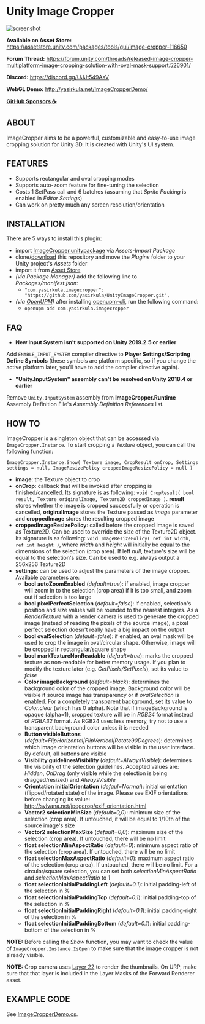 # Unity Image Cropper

![screenshot](Images/cropper.png)

**Available on Asset Store:** https://assetstore.unity.com/packages/tools/gui/image-cropper-116650

**Forum Thread:** https://forum.unity.com/threads/released-image-cropper-multiplatform-image-cropping-solution-with-oval-mask-support.526901/

**Discord:** https://discord.gg/UJJt549AaV

**WebGL Demo:** http://yasirkula.net/ImageCropperDemo/

**[GitHub Sponsors ☕](https://github.com/sponsors/yasirkula)**

## ABOUT

ImageCropper aims to be a powerful, customizable and easy-to-use image cropping solution for Unity 3D. It is created with Unity's UI system.

## FEATURES

- Supports rectangular and oval cropping modes
- Supports auto-zoom feature for fine-tuning the selection
- Costs 1 SetPass call and 6 batches (assuming that *Sprite Packing* is enabled in *Editor Settings*)
- Can work on pretty much any screen resolution/orientation

## INSTALLATION

There are 5 ways to install this plugin:

- import [ImageCropper.unitypackage](https://github.com/yasirkula/UnityImageCropper/releases) via *Assets-Import Package*
- clone/[download](https://github.com/yasirkula/UnityImageCropper/archive/master.zip) this repository and move the *Plugins* folder to your Unity project's *Assets* folder
- import it from [Asset Store](https://assetstore.unity.com/packages/tools/gui/image-cropper-116650)
- *(via Package Manager)* add the following line to *Packages/manifest.json*:
  - `"com.yasirkula.imagecropper": "https://github.com/yasirkula/UnityImageCropper.git",`
- *(via [OpenUPM](https://openupm.com))* after installing [openupm-cli](https://github.com/openupm/openupm-cli), run the following command:
  - `openupm add com.yasirkula.imagecropper`

## FAQ

- **New Input System isn't supported on Unity 2019.2.5 or earlier**

Add `ENABLE_INPUT_SYSTEM` compiler directive to **Player Settings/Scripting Define Symbols** (these symbols are platform specific, so if you change the active platform later, you'll have to add the compiler directive again).

- **"Unity.InputSystem" assembly can't be resolved on Unity 2018.4 or earlier**

Remove `Unity.InputSystem` assembly from **ImageCropper.Runtime** Assembly Definition File's *Assembly Definition References* list.

## HOW TO

ImageCropper is a singleton object that can be accessed via `ImageCropper.Instance`. To start cropping a *Texture* object, you can call the following function:

`ImageCropper.Instance.Show( Texture image, CropResult onCrop, Settings settings = null, ImageResizePolicy croppedImageResizePolicy = null )`
- **image**: the Texture object to crop
- **onCrop**: callback that will be invoked after cropping is finished/cancelled. Its signature is as following: `void CropResult( bool result, Texture originalImage, Texture2D croppedImage )`. **result** stores whether the image is cropped successfully or operation is cancelled, **originalImage** stores the Texture passed as *image* parameter and **croppedImage** stores the resulting cropped image
- **croppedImageResizePolicy**: called before the cropped image is saved as Texture2D. Can be used to override the size of the Texture2D object. Its signature is as following: `void ImageResizePolicy( ref int width, ref int height )`, where *width* and *height* will initially be equal to the dimensions of the selection (crop area). If left *null*, texture's size will be equal to the selection's size. Can be used to e.g. always output a 256x256 Texture2D
- **settings**: can be used to adjust the parameters of the image cropper. Available parameters are:
  - **bool autoZoomEnabled** (*default=true*): if enabled, image cropper will zoom in to the selection (crop area) if it is too small, and zoom out if selection is too large
  - **bool pixelPerfectSelection** (*default=false*): if enabled, selection's position and size values will be rounded to the nearest integers. As a *RenderTexture* with a render camera is used to generate the cropped image (instead of reading the pixels of the source image), a pixel perfect selection doesn't really have a big impact on the output
  - **bool ovalSelection** (*default=false*): if enabled, an oval mask will be used to crop the image in oval/circular shape. Otherwise, image will be cropped in rectangular/square shape
  - **bool markTextureNonReadable** (*default=true*): marks the cropped texture as non-readable for better memory usage. If you plan to modify the texture later (e.g. *GetPixels/SetPixels*), set its value to *false*
  - **Color imageBackground** (*default=black*): determines the background color of the cropped image. Background color will be visible if source image has transparency or if *ovalSelection* is enabled. For a completely transparent background, set its value to *Color.clear* (which has 0 alpha). Note that if imageBackground is opaque (alpha=1), cropped texture will be in *RGB24* format instead of *RGBA32* format. As RGB24 uses less memory, try not to use a transparent background color unless it is needed
  - **Button visibleButtons** (*default=FlipHorizontal|FlipVertical|Rotate90Degrees*): determines which image orientation buttons will be visible in the user interface. By default, all buttons are visible
  - **Visibility guidelinesVisibility** (*default=AlwaysVisible*): determines the visibility of the selection guidelines. Accepted values are: *Hidden*, *OnDrag* (only visible while the selection is being dragged/resized) and *AlwaysVisible*
  - **Orientation initialOrientation** (*defaul=Normal*): initial orientation (flipped/rotated state) of the image. Please see EXIF orientations before changing its value: http://sylvana.net/jpegcrop/exif_orientation.html
  - **Vector2 selectionMinSize** (*default=0,0*): minimum size of the selection (crop area). If untouched, it will be equal to 1/10th of the source image's size
  - **Vector2 selectionMaxSize** (*default=0,0*): maximum size of the selection (crop area). If untouched, there will be no limit
  - **float selectionMinAspectRatio** (*default=0*): minimum aspect ratio of the selection (crop area). If untouched, there will be no limit
  - **float selectionMaxAspectRatio** (*default=0*): maximum aspect ratio of the selection (crop area). If untouched, there will be no limit. For a circular/square selection, you can set both *selectionMinAspectRatio* and *selectionMaxAspectRatio* to 1
  - **float selectionInitialPaddingLeft** (*default=0.1*): initial padding-left of the selection in %
  - **float selectionInitialPaddingTop** (*default=0.1*): initial padding-top of the selection in %
  - **float selectionInitialPaddingRight** (*default=0.1*): initial padding-right of the selection in %
  - **float selectionInitialPaddingBottom** (*default=0.1*): initial padding-bottom of the selection in %

**NOTE:** Before calling the *Show* function, you may want to check the value of `ImageCropper.Instance.IsOpen` to make sure that the image cropper is not already visible.

**NOTE:** Crop camera uses [Layer 22](https://github.com/yasirkula/UnityImageCropper/blob/14d84a729623ad980c966221a65f2cc4d7bfd496/Plugins/ImageCropper/Scripts/ImageCropper.cs#L262-L264) to render the thumbnails. On URP, make sure that that layer is included in the Layer Masks of the Forward Renderer asset.

## EXAMPLE CODE

See [ImageCropperDemo.cs](../Plugins/ImageCropper/Demo/ImageCropperDemo.cs).
